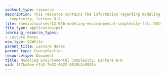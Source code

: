 ```yaml
---
content_type: resource
description: This resource contains the information regarding modeling environmental
  complexity, lecture 8-9.
file: /media/courses/12-086-modeling-environmental-complexity-fall-2014/1f7ba6eee7a17e8240228818b1a9919a_MIT12_086F14_soc.pdf
file_type: application/pdf
learning_resource_types:
- Lecture Notes
ocw_type: OCWFile
parent_title: Lecture Notes
parent_type: CourseSection
resourcetype: Document
title: Modeling Environmental Complexity, Lecture 8-9
uid: 1f7ba6ee-e7a1-7e82-4022-8818b1a9919a
---
```

